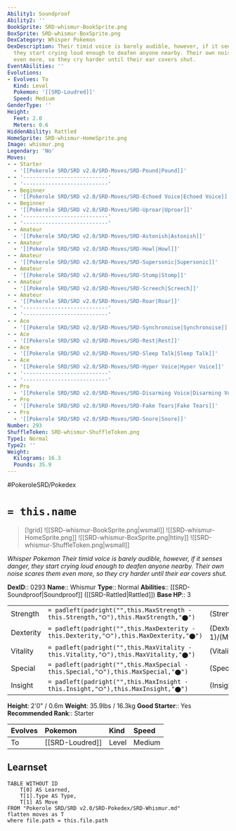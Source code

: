 ```yaml
---
Ability1: Soundproof
Ability2: ''
BookSprite: SRD-whismur-BookSprite.png
BoxSprite: SRD-whismur-BoxSprite.png
DexCategory: Whisper Pokemon
DexDescription: Their timid voice is barely audible, however, if it senses danger,
  they start crying loud enough to deafen anyone nearby. Their own noise scares them
  even more, so they cry harder until their ear covers shut.
EventAbilities: ''
Evolutions:
- Evolves: To
  Kind: Level
  Pokemon: '[[SRD-Loudred]]'
  Speed: Medium
GenderType: ''
Height:
  Feet: 2.0
  Meters: 0.6
HiddenAbility: Rattled
HomeSprite: SRD-whismur-HomeSprite.png
Image: whismur.png
Legendary: 'No'
Moves:
- - Starter
  - '[[Pokerole SRD/SRD v2.0/SRD-Moves/SRD-Pound|Pound]]'
- - '---------------------------'
  - '---------------------------'
- - Beginner
  - '[[Pokerole SRD/SRD v2.0/SRD-Moves/SRD-Echoed Voice|Echoed Voice]]'
- - Beginner
  - '[[Pokerole SRD/SRD v2.0/SRD-Moves/SRD-Uproar|Uproar]]'
- - '---------------------------'
  - '---------------------------'
- - Amateur
  - '[[Pokerole SRD/SRD v2.0/SRD-Moves/SRD-Astonish|Astonish]]'
- - Amateur
  - '[[Pokerole SRD/SRD v2.0/SRD-Moves/SRD-Howl|Howl]]'
- - Amateur
  - '[[Pokerole SRD/SRD v2.0/SRD-Moves/SRD-Supersonic|Supersonic]]'
- - Amateur
  - '[[Pokerole SRD/SRD v2.0/SRD-Moves/SRD-Stomp|Stomp]]'
- - Amateur
  - '[[Pokerole SRD/SRD v2.0/SRD-Moves/SRD-Screech|Screech]]'
- - Amateur
  - '[[Pokerole SRD/SRD v2.0/SRD-Moves/SRD-Roar|Roar]]'
- - '---------------------------'
  - '---------------------------'
- - Ace
  - '[[Pokerole SRD/SRD v2.0/SRD-Moves/SRD-Synchronoise|Synchronoise]]'
- - Ace
  - '[[Pokerole SRD/SRD v2.0/SRD-Moves/SRD-Rest|Rest]]'
- - Ace
  - '[[Pokerole SRD/SRD v2.0/SRD-Moves/SRD-Sleep Talk|Sleep Talk]]'
- - Ace
  - '[[Pokerole SRD/SRD v2.0/SRD-Moves/SRD-Hyper Voice|Hyper Voice]]'
- - '---------------------------'
  - '---------------------------'
- - Pro
  - '[[Pokerole SRD/SRD v2.0/SRD-Moves/SRD-Disarming Voice|Disarming Voice]]'
- - Pro
  - '[[Pokerole SRD/SRD v2.0/SRD-Moves/SRD-Fake Tears|Fake Tears]]'
- - Pro
  - '[[Pokerole SRD/SRD v2.0/SRD-Moves/SRD-Snore|Snore]]'
Number: 293
ShuffleToken: SRD-whismur-ShuffleToken.png
Type1: Normal
Type2: ''
Weight:
  Kilograms: 16.3
  Pounds: 35.9
---
```


#PokeroleSRD/Pokedex

# `= this.name`

> [!grid]
> ![[SRD-whismur-BookSprite.png|wsmall]]
> ![[SRD-whismur-HomeSprite.png]]
> ![[SRD-whismur-BoxSprite.png|htiny]]
> ![[SRD-whismur-ShuffleToken.png|wsmall]]


*Whisper Pokemon*
*Their timid voice is barely audible, however, if it senses danger, they start crying loud enough to deafen anyone nearby. Their own noise scares them even more, so they cry harder until their ear covers shut.*

**DexID**:: 0293
**Name**:: Whismur
**Type**:: Normal
**Abilities**:: [[SRD-Soundproof|Soundproof]] ([[SRD-Rattled|Rattled]])
**Base HP**:: 3

|           |                                                                                        |                                          |
| --------- | -------------------------------------------------------------------------------------- | ---------------------------------------- |
| Strength  | `= padleft(padright("",this.MaxStrength - this.Strength,"⭘"),this.MaxStrength,"⬤")`    | (Strength::2)/(MaxStrength::4)   |
| Dexterity | `= padleft(padright("",this.MaxDexterity - this.Dexterity,"⭘"),this.MaxDexterity,"⬤")` | (Dexterity:: 1)/(MaxDexterity::3) |
| Vitality  | `= padleft(padright("",this.MaxVitality - this.Vitality,"⭘"),this.MaxVitality,"⬤")`    | (Vitality::1)/(MaxVitality::3)   |
| Special   | `= padleft(padright("",this.MaxSpecial - this.Special,"⭘"),this.MaxSpecial,"⬤")`       | (Special::2)/(MaxSpecial::5)     |
| Insight   | `= padleft(padright("",this.MaxInsight - this.Insight,"⭘"),this.MaxInsight,"⬤")`       | (Insight::1)/(MaxInsight::3)     |

**Height**: 2'0" / 0.6m
**Weight**: 35.9lbs / 16.3kg
**Good Starter**:: Yes
**Recommended Rank**:: Starter

| Evolves   | Pokemon         | Kind   | Speed   |
|:----------|:----------------|:-------|:--------|
| To        | [[SRD-Loudred]] | Level  | Medium  |

## Learnset

```dataview
TABLE WITHOUT ID
    T[0] AS Learned,
    T[1].Type AS Type,
    T[1] AS Move
FROM "Pokerole SRD/SRD v2.0/SRD-Pokedex/SRD-Whismur.md"
flatten moves as T
where file.path = this.file.path
```
